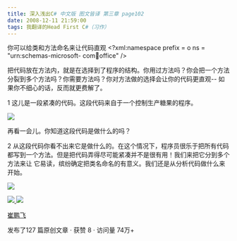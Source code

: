 ```yaml
---
title: 深入浅出C# 中文版 图文皆译 第三章 page102
date: 2008-12-11 21:59:00
tags: 我翻译的Head First C#（习作）
---
```

你可以给类和方法命名来让代码直观  <?xml:namespace prefix = o ns = "urn:schemas-microsoft-
com:office:office" />

把代码放在方法内，就是在选择到了程序的结构。你用过方法吗？你会把一个方法分裂到多个方法吗？你需要方法吗？你对方法做的选择会让你的代码更直观--
如果你不细心的话，反而就更费解了。

1  这儿是一段紧凑的代码。这段代码来自于一个控制生产糖果的程序。

![](https://p-blog.csdn.net/images/p_blog_csdn_net/cuipengfei1/EntryImages/20081211/%E6%88%AA%E5%9B%BE00633646295234866250.jpg)

再看一会儿。你知道这段代码是做什么的吗？

2  从这段代码你看不出来它是做什么的。在这个情况下，程序员很乐于把所有代码都写到一个方法。但是把代码弄得尽可能紧凑并不是很有用！我们来把它分到多个方法来让
它易读，缤纷确定把类名命名的有意义。我们还是从分析代码做什么来开始。

![](https://p-blog.csdn.net/images/p_blog_csdn_net/cuipengfei1/EntryImages/20081211/%E6%88%AA%E5%9B%BE01633646295235335000.jpg)



[ ![](https://profile.csdnimg.cn/5/2/5/3_cuipengfei1)
![](https://g.csdnimg.cn/static/user-reg-year/1x/11.png)
](https://blog.csdn.net/cuipengfei1)

[ 崔鹏飞 ](https://blog.csdn.net/cuipengfei1)

发布了127 篇原创文章  ·  获赞 8  ·  访问量 74万+

